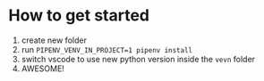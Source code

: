 # How to get started

1. create new folder
2. run `PIPENV_VENV_IN_PROJECT=1 pipenv install`
3. switch vscode to use new python version inside the `vevn` folder
4. AWESOME!

